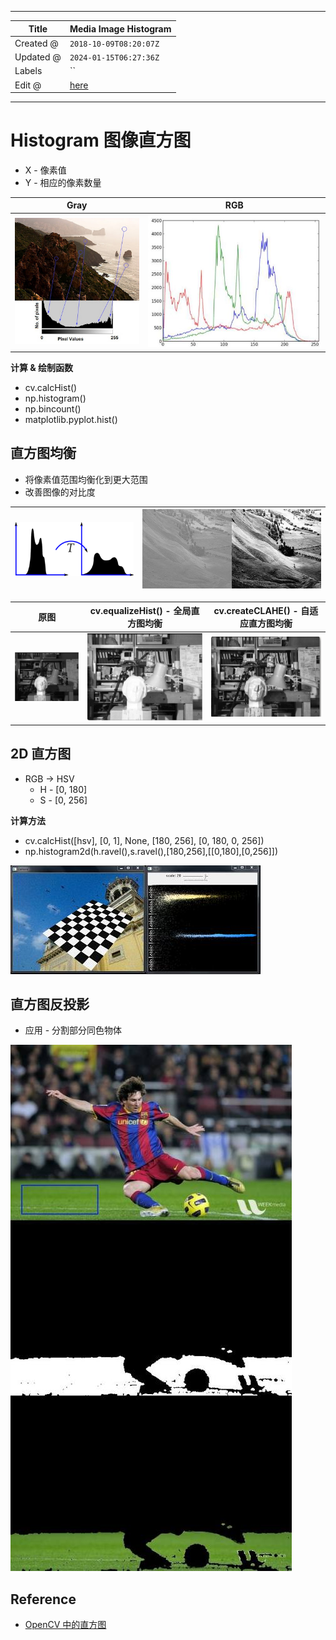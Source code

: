 -----

| Title     | Media Image Histogram                                 |
| --------- | ----------------------------------------------------- |
| Created @ | `2018-10-09T08:20:07Z`                                |
| Updated @ | `2024-01-15T06:27:36Z`                                |
| Labels    | \`\`                                                  |
| Edit @    | [here](https://github.com/junxnone/aiwiki/issues/342) |

-----

# Histogram 图像直方图

  - X - 像素值
  - Y - 相应的像素数量

| Gray                                                         | RGB                                                          |
| ------------------------------------------------------------ | ------------------------------------------------------------ |
| ![image](media/98d9e8da5d04095bde0eaa4c76cf4f824bac24b8.png) | ![image](media/2a3c177b549eea482d5935ab0b92c9aac94dbdfa.png) |

**计算 & 绘制函数**

  - cv.calcHist()
  - np.histogram()
  - np.bincount()
  - matplotlib.pyplot.hist()

## 直方图均衡

  - 将像素值范围均衡化到更大范围
  - 改善图像的对比度

| ![image](media/ede075218fd75f6154c7656097636af36d575230.png) | ![image](media/05706f4003776b5acd9fc6e4ebcdad25aa377a19.png) |
| ------------------------------------------------------------ | ------------------------------------------------------------ |

| 原图                                                           | cv.equalizeHist() - 全局直方图均衡                                  | cv.createCLAHE() - 自适应直方图均衡                                  |
| ------------------------------------------------------------ | ------------------------------------------------------------ | ------------------------------------------------------------ |
| ![image](media/7729bd4a0db352173b9ec14c70dee30b7082cbdb.png) | ![image](media/256bc23d464d07087fc6ad56c080224aa2e95957.png) | ![image](media/94707c31be24ef137b75775ee29c77aef80f592e.png) |

## 2D 直方图

  - RGB -\> HSV
      - H - \[0, 180\]
      - S - \[0, 256\]

**计算方法**

  - cv.calcHist(\[hsv\], \[0, 1\], None, \[180, 256\], \[0, 180, 0,
    256\])
  - np.histogram2d(h.ravel(),s.ravel(),\[180,256\],\[\[0,180\],\[0,256\]\])

![image](media/0592bdb30d7f45d65542e22a41948faeee5eb03b.png)

## 直方图反投影

  - 应用 - 分割部分同色物体

![image](media/492f0bfa8b1a1b59f7f6401ad61e9d74b14c2229.png)

## Reference

  - [OpenCV
    中的直方图](https://opencv.apachecn.org/#/docs/4.0.0/4.10-tutorial_py_histograms)
